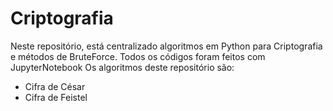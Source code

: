 # Criptografia
Neste repositório, está centralizado algoritmos em Python para 
Criptografia e métodos de BruteForce. Todos os códigos foram feitos com JupyterNotebook
Os algoritmos deste repositório são:

- Cifra de César
- Cifra de Feistel
